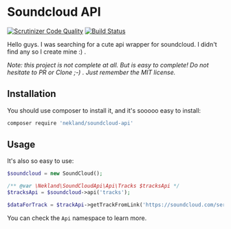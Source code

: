 Soundcloud API
==============

[![Scrutinizer Code Quality](https://scrutinizer-ci.com/g/Nekland/SoundCloudApi/badges/quality-score.png?s=efc016250b9c44ff0e710c63c3c2cd2bef4582ca)](https://scrutinizer-ci.com/g/Nekland/SoundCloudApi/) [![Build Status](https://travis-ci.org/Nekland/SoundCloudApi.svg?branch=master)](https://travis-ci.org/Nekland/SoundCloudApi)

Hello guys. I was searching for a cute api wrapper for soundcloud. I didn't find any so I create mine :) .

*Note: this project is not complete at all. But is easy to complete! Do not hesitate to PR or Clone ;-) . Just remember the MIT license.*

Installation
------------

You should use composer to install it, and it's sooooo easy to install:

```bash
composer require 'nekland/soundcloud-api'
```

Usage
-----

It's also so easy to use:

```php
$soundcloud = new SoundCloud();

/** @var \Nekland\SoundCloudApi\Api\Tracks $tracksApi */
$tracksApi = $soundcloud->api('tracks');

$dataForTrack = $trackApi->getTrackFromLink('https://soundcloud.com/serious-url/lemaitre-high-tide');
```

You can check the `Api` namespace to learn more.